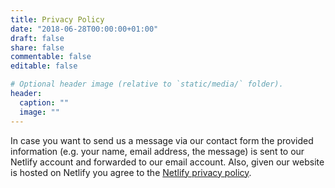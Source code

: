 ```yaml
---
title: Privacy Policy
date: "2018-06-28T00:00:00+01:00"
draft: false
share: false
commentable: false
editable: false

# Optional header image (relative to `static/media/` folder).
header:
  caption: ""
  image: ""
---
```


In case you want to send us a message via our contact form the provided information (e.g. your name, email address, the message) is sent to our Netlify account and forwarded to our email account. Also, given our website is hosted on Netlify you agree to the [Netlify privacy policy](https://www.netlify.com/privacy/).

